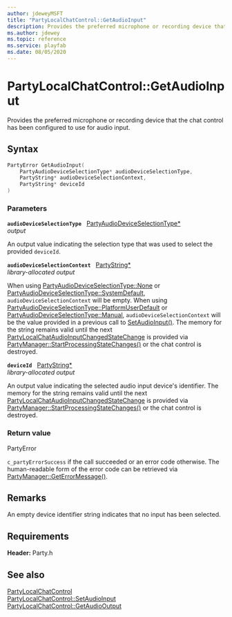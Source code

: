 ```yaml
---
author: jdeweyMSFT
title: "PartyLocalChatControl::GetAudioInput"
description: Provides the preferred microphone or recording device that the chat control has been configured to use for audio input.
ms.author: jdewey
ms.topic: reference
ms.service: playfab
ms.date: 08/05/2020
---
```


# PartyLocalChatControl::GetAudioInput  

Provides the preferred microphone or recording device that the chat control has been configured to use for audio input.  

## Syntax  
  
```cpp
PartyError GetAudioInput(  
    PartyAudioDeviceSelectionType* audioDeviceSelectionType,  
    PartyString* audioDeviceSelectionContext,  
    PartyString* deviceId  
)  
```  
  
### Parameters  
  
**`audioDeviceSelectionType`** &nbsp; [PartyAudioDeviceSelectionType*](../../../enums/partyaudiodeviceselectiontype.md)  
*output*  
  
An output value indicating the selection type that was used to select the provided `deviceId`.  
  
**`audioDeviceSelectionContext`** &nbsp; [PartyString*](../../../typedefs.md)  
*library-allocated output*  
  
When using [PartyAudioDeviceSelectionType::None](../../../enums/partyaudiodeviceselectiontype.md) or [PartyAudioDeviceSelectionType::SystemDefault](../../../enums/partyaudiodeviceselectiontype.md), `audioDeviceSelectionContext` will be empty. When using [PartyAudioDeviceSelectionType::PlatformUserDefault](../../../enums/partyaudiodeviceselectiontype.md) or [PartyAudioDeviceSelectionType::Manual](../../../enums/partyaudiodeviceselectiontype.md), `audioDeviceSelectionContext` will be the value provided in a previous call to [SetAudioInput()](partylocalchatcontrol_setaudioinput.md). The memory for the string remains valid until the next [PartyLocalChatAudioInputChangedStateChange](../../../structs/partylocalchataudioinputchangedstatechange.md) is provided via [PartyManager::StartProcessingStateChanges()](../../PartyManager/methods/partymanager_startprocessingstatechanges.md) or the chat control is destroyed.  
  
**`deviceId`** &nbsp; [PartyString*](../../../typedefs.md)  
*library-allocated output*  
  
An output value indicating the selected audio input device's identifier. The memory for the string remains valid until the next [PartyLocalChatAudioInputChangedStateChange](../../../structs/partylocalchataudioinputchangedstatechange.md) is provided via [PartyManager::StartProcessingStateChanges()](../../PartyManager/methods/partymanager_startprocessingstatechanges.md) or the chat control is destroyed.  
  
  
### Return value  
PartyError
  
```c_partyErrorSuccess``` if the call succeeded or an error code otherwise. The human-readable form of the error code can be retrieved via [PartyManager::GetErrorMessage()](../../PartyManager/methods/partymanager_geterrormessage.md).
  
## Remarks  
  
An empty device identifier string indicates that no input has been selected.
  
## Requirements  
  
**Header:** Party.h
  
## See also  
[PartyLocalChatControl](../partylocalchatcontrol.md)  
[PartyLocalChatControl::SetAudioInput](partylocalchatcontrol_setaudioinput.md)  
[PartyLocalChatControl::GetAudioOutput](partylocalchatcontrol_getaudiooutput.md)
  
  
